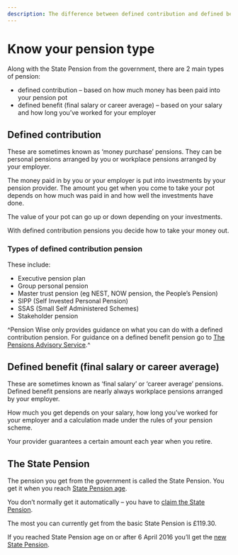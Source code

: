 ```yaml
---
description: The difference between defined contribution and defined benefit pensions and information on the State Pension.
---
```


# Know your pension type

Along with the State Pension from the government, there are 2 main types of pension:

- defined contribution – based on how much money has been paid into your pension pot
- defined benefit (final salary or career average) – based on your salary and how long you’ve worked for your employer

## Defined contribution

These are sometimes known as ‘money purchase’ pensions. They can be personal pensions arranged by you or workplace pensions arranged by your employer. 

The money paid in by you or your employer is put into investments by your pension provider. The amount you get when you come to take your pot depends on how much was paid in and how well the investments have done.

The value of your pot can go up or down depending on your investments. 

With defined contribution pensions you decide how to take your money out.

### Types of defined contribution pension

These include:

- Executive pension plan
- Group personal pension
- Master trust pension (eg NEST, NOW pension, the People’s Pension)
- SIPP (Self Invested Personal Pension)
- SSAS (Small Self Administered Schemes)
- Stakeholder pension

^Pension Wise only provides guidance on what you can do with a defined contribution pension. For guidance on a defined benefit pension go to [The Pensions Advisory Service](http://www.pensionsadvisoryservice.org.uk/).^

## Defined benefit (final salary or career average)

These are sometimes known as ‘final salary’ or ‘career average’ pensions. Defined benefit pensions are nearly always workplace pensions arranged by your employer. 

How much you get depends on your salary, how long you’ve worked for your employer and a calculation made under the rules of your pension scheme. 

Your provider guarantees a certain amount each year when you retire. 

## The State Pension

The pension you get from the government is called the State Pension. You get it when you reach [State Pension age](https://www.gov.uk/calculate-state-pension/y/age).

You don’t normally get it automatically – you have to [claim the State Pension](https://www.gov.uk/state-pension/how-to-claim).

The most you can currently get from the basic State Pension is £119.30.

If you reached State Pension age on or after 6 April 2016 you’ll get the [new State Pension](https://www.gov.uk/new-state-pension).
